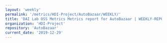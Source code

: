 ```yaml
---
layout: 'weekly'
permalink: '/metrics/HDI-Project/AutoBazaar/WEEKLY/'
title: 'DAI Lab OSS Metrics Metrics report for AutoBazaar | WEEKLY-REPORT-2019-12-29'
organization: 'HDI-Project'
repository: 'AutoBazaar'
current_date: '2019-12-29'
---
```

